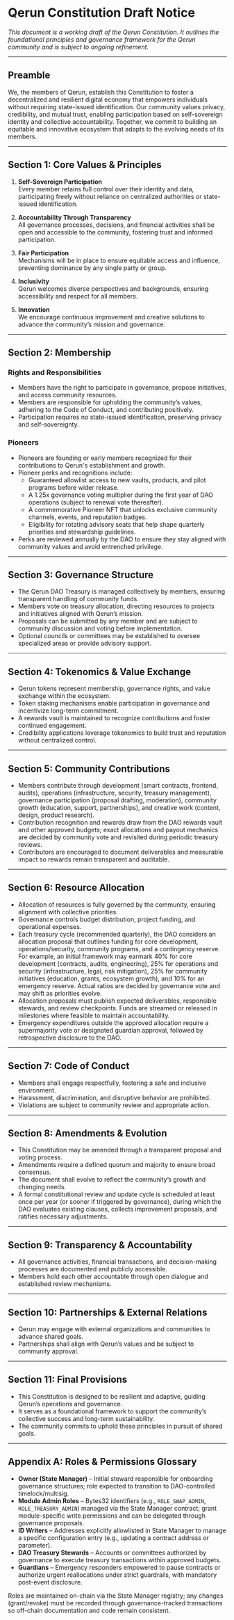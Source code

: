 # Qerun Constitution Draft Notice

*This document is a working draft of the Qerun Constitution. It outlines the foundational principles and governance framework for the Qerun community and is subject to ongoing refinement.*

---

## Preamble

We, the members of Qerun, establish this Constitution to foster a decentralized and resilient digital economy that empowers individuals without requiring state-issued identification. Our community values privacy, credibility, and mutual trust, enabling participation based on self-sovereign identity and collective accountability. Together, we commit to building an equitable and innovative ecosystem that adapts to the evolving needs of its members.

---

## Section 1: Core Values & Principles

1. **Self-Sovereign Participation**  
   Every member retains full control over their identity and data, participating freely without reliance on centralized authorities or state-issued identification.

2. **Accountability Through Transparency**  
   All governance processes, decisions, and financial activities shall be open and accessible to the community, fostering trust and informed participation.

3. **Fair Participation**  
   Mechanisms will be in place to ensure equitable access and influence, preventing dominance by any single party or group.

4. **Inclusivity**  
   Qerun welcomes diverse perspectives and backgrounds, ensuring accessibility and respect for all members.

5. **Innovation**  
   We encourage continuous improvement and creative solutions to advance the community’s mission and governance.

---

## Section 2: Membership

### Rights and Responsibilities

- Members have the right to participate in governance, propose initiatives, and access community resources.
- Members are responsible for upholding the community’s values, adhering to the Code of Conduct, and contributing positively.
- Participation requires no state-issued identification, preserving privacy and self-sovereignty.

### Pioneers

- Pioneers are founding or early members recognized for their contributions to Qerun's establishment and growth.  
- Pioneer perks and recognitions include:  
  - Guaranteed allowlist access to new vaults, products, and pilot programs before wider release.  
  - A 1.25x governance voting multiplier during the first year of DAO operations (subject to renewal vote thereafter).  
  - A commemorative Pioneer NFT that unlocks exclusive community channels, events, and reputation badges.  
  - Eligibility for rotating advisory seats that help shape quarterly priorities and stewardship guidelines.  
- Perks are reviewed annually by the DAO to ensure they stay aligned with community values and avoid entrenched privilege.

---

## Section 3: Governance Structure

- The Qerun DAO Treasury is managed collectively by members, ensuring transparent handling of community funds.
- Members vote on treasury allocation, directing resources to projects and initiatives aligned with Qerun’s mission.
- Proposals can be submitted by any member and are subject to community discussion and voting before implementation.
- Optional councils or committees may be established to oversee specialized areas or provide advisory support.

---

## Section 4: Tokenomics & Value Exchange

- Qerun tokens represent membership, governance rights, and value exchange within the ecosystem.
- Token staking mechanisms enable participation in governance and incentivize long-term commitment.
- A rewards vault is maintained to recognize contributions and foster continued engagement.
- Credibility applications leverage tokenomics to build trust and reputation without centralized control.

---

## Section 5: Community Contributions

- Members contribute through development (smart contracts, frontend, audits), operations (infrastructure, security, treasury management), governance participation (proposal drafting, moderation), community growth (education, support, partnerships), and creative work (content, design, product research).
- Contribution recognition and rewards draw from the DAO rewards vault and other approved budgets; exact allocations and payout mechanics are decided by community vote and revisited during periodic treasury reviews.
- Contributors are encouraged to document deliverables and measurable impact so rewards remain transparent and auditable.

---

## Section 6: Resource Allocation

- Allocation of resources is fully governed by the community, ensuring alignment with collective priorities.
- Governance controls budget distribution, project funding, and operational expenses.  
- Each treasury cycle (recommended quarterly), the DAO considers an allocation proposal that outlines funding for core development, operations/security, community programs, and a contingency reserve. For example, an initial framework may earmark 40% for core development (contracts, audits, engineering), 25% for operations and security (infrastructure, legal, risk mitigation), 25% for community initiatives (education, grants, ecosystem growth), and 10% for an emergency reserve. Actual ratios are decided by governance vote and may shift as priorities evolve.
- Allocation proposals must publish expected deliverables, responsible stewards, and review checkpoints. Funds are streamed or released in milestones where feasible to maintain accountability.
- Emergency expenditures outside the approved allocation require a supermajority vote or designated guardian approval, followed by retrospective disclosure to the DAO.

---

## Section 7: Code of Conduct

- Members shall engage respectfully, fostering a safe and inclusive environment.
- Harassment, discrimination, and disruptive behavior are prohibited.
- Violations are subject to community review and appropriate action.

---

## Section 8: Amendments & Evolution

- This Constitution may be amended through a transparent proposal and voting process.
- Amendments require a defined quorum and majority to ensure broad consensus.
- The document shall evolve to reflect the community’s growth and changing needs.
- A formal constitutional review and update cycle is scheduled at least once per year (or sooner if triggered by governance), during which the DAO evaluates existing clauses, collects improvement proposals, and ratifies necessary adjustments.

---

## Section 9: Transparency & Accountability

- All governance activities, financial transactions, and decision-making processes are documented and publicly accessible.
- Members hold each other accountable through open dialogue and established review mechanisms.

---

## Section 10: Partnerships & External Relations

- Qerun may engage with external organizations and communities to advance shared goals.
- Partnerships shall align with Qerun’s values and be subject to community approval.

---

## Section 11: Final Provisions

- This Constitution is designed to be resilient and adaptive, guiding Qerun’s operations and governance.  
- It serves as a foundational framework to support the community’s collective success and long-term sustainability.  
- The community commits to uphold these principles in pursuit of shared goals.  

---

## Appendix A: Roles & Permissions Glossary

- **Owner (State Manager)** – Initial steward responsible for onboarding governance structures; role expected to transition to DAO-controlled timelock/multisig.
- **Module Admin Roles** – Bytes32 identifiers (e.g., `ROLE_SWAP_ADMIN`, `ROLE_TREASURY_ADMIN`) managed via the State Manager contract; grant module-specific write permissions and can be delegated through governance proposals.
- **ID Writers** – Addresses explicitly allowlisted in State Manager to manage a specific configuration entry (e.g., updating a contract address or parameter).
- **DAO Treasury Stewards** – Accounts or committees authorized by governance to execute treasury transactions within approved budgets.
- **Guardians** – Emergency responders empowered to pause contracts or authorize urgent reallocations under strict guardrails, with mandatory post-event disclosure.

Roles are maintained on-chain via the State Manager registry; any changes (grant/revoke) must be recorded through governance-tracked transactions so off-chain documentation and code remain consistent.
